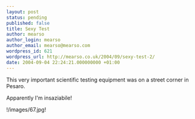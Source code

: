 ```yaml
---
layout: post
status: pending
published: false
title: Sexy Test
author: mearso
author_login: mearso
author_email: mearso@mearso.com
wordpress_id: 621
wordpress_url: http://mearso.co.uk/2004/09/sexy-test-2/
date: 2004-09-04 22:24:21.000000000 +01:00
---
```

This very important scientific testing equipment was on a street corner in Pesaro.

Apparently I'm insaziabile!

!/images/67.jpg!
